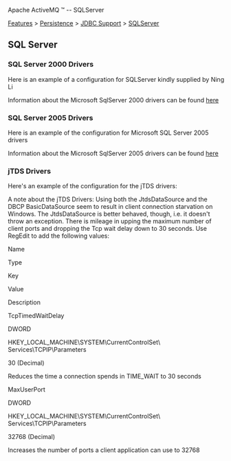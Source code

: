 Apache ActiveMQ ™ -- SQLServer 

[Features](features.html) > [Persistence](persistence.html) > [JDBC Support](jdbc-support.html) > [SQLServer](sqlserver.html)


SQL Server
----------

### SQL Server 2000 Drivers 

Here is an example of a configuration for SQLServer kindly supplied by Ning Li

<persistenceAdapter>
     <journaledJDBC journalLogFiles="5"
dataDirectory="../activemq-data" dataSource="#mssql-ds">
      <adapter><imageBasedJDBCAdaptor/></adapter>
     </journaledJDBC>
</persistenceAdapter>


 <bean id="mssql-ds" class="org.apache.commons.dbcp.BasicDataSource"
destroy-method="close">
   <property name="driverClassName"
value="com.microsoft.jdbc.sqlserver.SQLServerDriver"/>
   <property name="url" value="jdbc:microsoft:sqlserver://HOSTNAME
\\\INSTANCE;DataBaseName=DBNAME"/>
   <property name="username" value="sa"/>
   <property name="password" value="password"/>
 </bean>

Information about the Microsoft SqlServer 2000 drivers can be found [here](http://support.microsoft.com/kb/313100/)

### SQL Server 2005 Drivers

Here is an example of the configuration for Microsoft SQL Server 2005 drivers

<persistenceAdapter>
  <journaledJDBC journalLogFiles="5" dataDirectory="../activemq-data" dataSource="#mssql-ds">
    <adapter><imageBasedJDBCAdaptor/></adapter>
  </journaledJDBC>
</persistenceAdapter>

<bean id="mssql-ds" class="org.apache.commons.dbcp.BasicDataSource" destroy-method="close">
  <property name="driverClassName" value="com.microsoft.sqlserver.jdbc.SQLServerDriver"/>
  <property name="url" value="jdbc:sqlserver://HOST:PORT;databaseName=DBNAME;user=USER;password=PASSWORD"/>
  <property name="username" value="USER"/>
  <property name="password" value="PASSWORD"/>
</bean>

Information about the Microsoft SqlServer 2005 drivers can be found [here](http://msdn.microsoft.com/data/ref/jdbc/)

### jTDS Drivers

Here's an example of the configuration for the jTDS drivers:

<bean id="mssql-ds" class="net.sourceforge.jtds.jdbcx.JtdsDataSource">
   <property name="serverName" value="SERVERNAME"/>
   <property name="portNumber" value="PORTNUMBER"/>
   <property name="databaseName" value="DATABASENAME"/>
   <property name="user" value="USER"/>
   <property name="password" value="PASSWORD"/>
 </bean>

A note about the jTDS Drivers: Using both the JtdsDataSource and the DBCP BasicDataSource seem to result in client connection starvation on Windows. The JtdsDataSource is better behaved, though, i.e. it doesn't throw an exception. There is mileage in upping the maximum number of client ports and dropping the Tcp wait delay down to 30 seconds. Use RegEdit to add the following values:

Name

Type

Key

Value

Description

TcpTimedWaitDelay

DWORD

HKEY\_LOCAL\_MACHINE\\SYSTEM\\CurrentControlSet\ Services\\TCPIP\\Parameters

30 (Decimal)

Reduces the time a connection spends in TIME_WAIT to 30 seconds

MaxUserPort

DWORD

HKEY\_LOCAL\_MACHINE\\SYSTEM\\CurrentControlSet\ Services\\TCPIP\\Parameters

32768 (Decimal)

Increases the number of ports a client application can use to 32768

